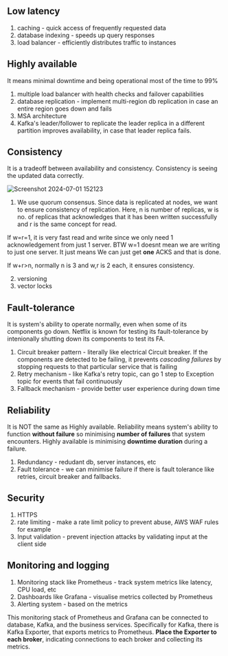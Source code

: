 ## Low latency
1) caching - quick access of frequently requested data
2) database indexing - speeds up query responses
3) load balancer - efficiently distributes traffic to instances

## Highly available
It means minimal downtime and being operational most of the time to 99%
1) multiple load balancer with health checks and failover capabilities
2) database replication - implement multi-region db replication in case an entire region goes down and fails
3) MSA architecture
4) Kafka's leader/follower to replicate the leader replica in a different partition improves availability, in case that leader replica fails.

## Consistency
It is a tradeoff between availability and consistency. Consistency is seeing the updated data correctly.

![Screenshot 2024-07-01 152123](https://github.com/brian6484/CSKnowledge/assets/56388433/3a707d52-889b-4ca8-994c-f17e3b5c8d52)

1) We use quorum consensus. Since data is replicated at nodes, we want to ensure consistency of replication.
Here, n is number of replicas, w is no. of replicas that acknowledges that it has been written successfully and r is
the same concept for read.

If w=r=1, it is very fast read and write since we only need 1 acknowledgement from just 1 server. BTW w=1 doesnt mean we are writing to just one server. It just means We can just get **one** ACKS and that is done.

If w+r>n, normally n is 3 and w,r is 2 each, it ensures consistency.

2) versioning
3) vector locks

## Fault-tolerance
It is system's ability to operate normally, even when some of its components go down. Netflix is known for testing its fault-tolerance by intenionally shutting down its components to test its FA.
1) Circuit breaker pattern - literally like electrical Circuit breaker. If the components are detected to be failing, it prevents *cascading failures* by stopping requests to that particular
service that is failing
2) Retry mechanism - like Kafka's retry topic, can go 1 step to Exception topic for events that fail continuously
3) Fallback mechanism - provide better user experience during down time

## Reliability
It is NOT the same as Highly available. Reliability means system's ability to function **without failure** so minimising **number of failures** that system encounters. Highly available is
minimising **downtime duration** during a failure.
1) Redundancy - redudant db, server instances, etc
2) Fault tolerance - we can minimise failure if there is fault tolerance like retries, circuit breaker and fallbacks.

## Security
1) HTTPS
2) rate limiting - make a rate limit policy to prevent abuse, AWS WAF rules for example
3) Input validation - prevent injection attacks by validating input at the client side

## Monitoring and logging
1) Monitoring stack like Prometheus - track system metrics like latency, CPU load, etc
2) Dashboards like Grafana - visualise metrics collected by Prometheus
3) Alerting system - based on the metrics

This monitoring stack of Prometheus and Grafana can be connected to database, Kafka, and the business services. Specifically for Kafka, there is Kafka Exporter, that exports metrics
to Prometheus. **Place the Exporter to each broker**, indicating connections to each broker and collecting its metrics.

